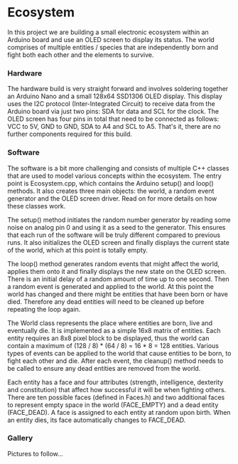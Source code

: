 # Ecosystem

In this project we are building a small electronic ecosystem within an Arduino
board and use an OLED screen to display its status. The world comprises of
multiple entities / species that are independently born and fight both each
other and the elements to survive.



### Hardware

The hardware build is very straight forward and involves soldering together
an Arduino Nano and a small 128x64 SSD1306 OLED display. This display uses
the I2C protocol (Inter-Integrated Circuit) to receive data from the Arduino
board via just two pins: SDA for data and SCL for the clock. The OLED screen
has four pins in total that need to be connected as follows: VCC to 5V, GND to
GND, SDA to A4 and SCL to A5. That's it, there are no further components
required for this build.



### Software

The software is a bit more challenging and consists of multiple C++ classes
that are used to model various concepts within the ecosystem. The entry point
is Ecosystem.cpp, which contains the Arduino setup() and loop() methods. It
also creates three main objects: the world, a random event generator and the
OLED screen driver. Read on for more details on how these classes work.

The setup() method initiates the random number generator by reading some noise
on analog pin 0 and using it as a seed to the generator. This ensures that each
run of the software will be truly different compared to previous runs. It also
initializes the OLED screen and finally displays the current state of the
world, which at this point is totally empty.

The loop() method generates random events that might affect the world, applies
them onto it and finally displays the new state on the OLED screen. There is an
initial delay of a random amount of time up to one second. Then a random event
is generated and applied to the world. At this point the world has changed and
there might be entities that have been born or have died. Therefore any dead
entities will need to be cleaned up before repeating the loop again.

The World class represents the place where entities are born, live and
eventually die. It is implemented as a simple 16x8 matrix of entities. Each
entity requires an 8x8 pixel block to be displayed, thus the world can contain
a maximum of (128 / 8) * (64 / 8) = 16 * 8 = 128 entities. Various types of
events can be applied to the world that cause entities to be born, to fight each
other and die. After each event, the cleanup() method needs to be called to
ensure any dead entities are removed from the world.

Each entity has a face and four attributes (strength, intelligence, dexterity
and constitution) that affect how successful it will be when fighting others.
There are ten possible faces (defined in Faces.h) and two additional faces to
represent empty space in the world (FACE\_EMPTY) and a dead entity (FACE\_DEAD).
A face is assigned to each entity at random upon birth. When an entity dies,
its face automatically changes to FACE\_DEAD.



### Gallery

Pictures to follow...


